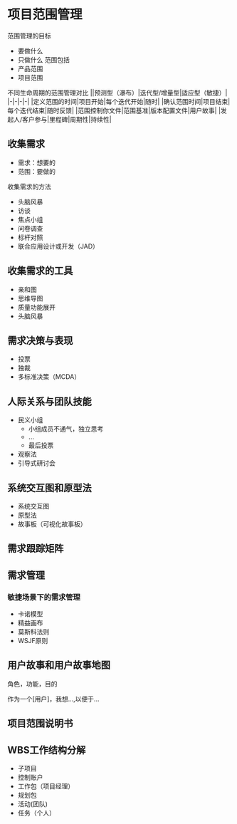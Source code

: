# 项目范围管理
范围管理的目标
* 要做什么
* 只做什么
范围包括
* 产品范围
* 项目范围

不同生命周期的范围管理对比
||预测型（瀑布）|迭代型/增量型|适应型（敏捷）|
|-|-|-|-|
|定义范围的时间|项目开始|每个迭代开始|随时|
|确认范围时间|项目结束|每个迭代结束|随时反馈|
|范围控制你文件|范围基准|版本配置文件|用户故事|
|发起人/客户参与|里程碑|周期性|持续性|

## 收集需求
* 需求：想要的
* 范围：要做的

收集需求的方法
* 头脑风暴
* 访谈
* 焦点小组
* 问卷调查
* 标杆对照
* 联合应用设计或开发（JAD）

## 收集需求的工具
* 亲和图
* 思维导图
* 质量功能展开
* 头脑风暴

## 需求决策与表现
* 投票
* 独裁
* 多标准决策（MCDA）

## 人际关系与团队技能
* 民义小组
  * 小组成员不通气，独立思考
  * ...
  * 最后投票
* 观察法
* 引导式研讨会

## 系统交互图和原型法
* 系统交互图
* 原型法
* 故事板（可视化故事板）

## 需求跟踪矩阵
## 需求管理
### 敏捷场景下的需求管理
* 卡诺模型
* 精益画布
* 莫斯科法则
* WSJF原则

## 用户故事和用户故事地图
角色，功能，目的

作为一个[用户]，我想...,以便于...

## 项目范围说明书
## WBS工作结构分解
* 子项目
* 控制账户
* 工作包（项目经理）
* 规划包
* 活动(团队)
* 任务（个人）
